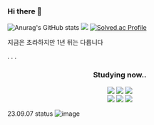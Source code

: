 ### Hi there 👋

<!--
**fanta4715/fanta4715** is a ✨ _special_ ✨ repository because its `README.md` (this file) appears on your GitHub profile.

Here are some ideas to get you started:

- 🔭 I’m currently working on ...
- 🌱 I’m currently learning ...
- 👯 I’m looking to collaborate on ...
- 🤔 I’m looking for help with ...
- 💬 Ask me about ...
- 📫 How to reach me: ...
- 😄 Pronouns: ...
- ⚡ Fun fact: ...
-->

![Anurag's GitHub stats](https://github-readme-stats.vercel.app/api?username=fanta4715&show_icons=true)
<img src="https://github-readme-stats.vercel.app/api/top-langs/?username=fanta4715&layout=compact">
[![Solved.ac Profile](http://mazassumnida.wtf/api/v2/generate_badge?boj=fanta4715)](https://solved.ac/fanta4715/)<br>

지금은 초라하지만 1년 뒤는 다릅니다

.
.
.


<div align="center">
  <h3>Studying now..</h3>
	<img src="https://img.shields.io/badge/Spring-6DB33F?style=flat&logo=Spring&logoColor=white" />
  <img src="https://img.shields.io/badge/Spring Boot-6DB33F?style=flat&logo=Spring Boot &logoColor=white" />
  <img src="https://img.shields.io/badge/Spring Security-6DB33F?style=flat&logo=Spring Security&logoColor=white" />
  <br>
  <img src="https://img.shields.io/badge/Javascript-F7DF1E?style=flat&logo=JavaScript&logoColor=white" />
	<img src="https://img.shields.io/badge/HTML5-E34F26?style=flat&logo=HTML5&logoColor=white" />
	<img src="https://img.shields.io/badge/CSS3-1572B6?style=flat&logo=CSS3&logoColor=white" />
</div>








23.09.07 status
![image](https://github.com/fanta4715/fanta4715/assets/112597963/ff9af570-96e7-4d68-9e4b-11461a55715d)

